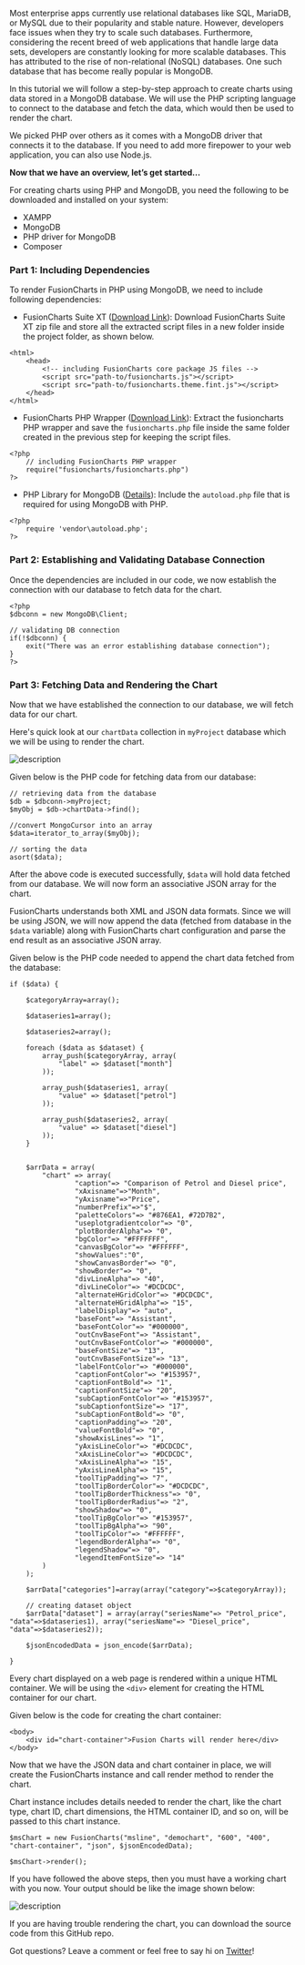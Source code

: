Most enterprise apps currently use relational databases like SQL, MariaDB, or MySQL due to their popularity and stable nature. However, developers face issues when they try to scale such databases. Furthermore, considering the recent breed of web applications that handle large data sets, developers are constantly looking for more scalable databases. This has attributed to the rise of non-relational (NoSQL) databases. One such database that has become really popular is MongoDB.

In this tutorial we will follow a step-by-step approach to create charts using data stored in a MongoDB database. We will use the PHP scripting language to connect to the database and fetch the data, which would then be used to render the chart. 

We picked PHP over others as it comes with a MongoDB driver that connects it to the database. If you need to add more firepower to your web application, you can also use Node.js.

**Now that we have an overview, let’s get started...**

For creating charts using PHP and MongoDB, you need the following to be downloaded and installed on your system:

* XAMPP
* MongoDB
* PHP driver for MongoDB
* Composer


 
### Part 1: Including Dependencies
To render FusionCharts in PHP using MongoDB, we need to include following dependencies:

* FusionCharts Suite XT ([Download Link](https://www.fusioncharts.com/download/)):  Download FusionCharts Suite XT zip file and store all the extracted script files in a new folder inside the project folder, as shown below.

```
<html>
	<head>
		<!-- including FusionCharts core package JS files -->
	    <script src="path-to/fusioncharts.js"></script>
	    <script src="path-to/fusioncharts.theme.fint.js"></script>
	</head>
</html>
```

* FusionCharts PHP Wrapper ([Download Link](https://www.fusioncharts.com/php-charts/)): Extract the fusioncharts PHP wrapper and save the `fusioncharts.php` file inside the same folder created in the previous step for keeping the script files.

```
<?php
	// including FusionCharts PHP wrapper
	require("fusioncharts/fusioncharts.php")
?>
```

* PHP Library for MongoDB ([Details](http://php.net/manual/en/mongodb.tutorial.library.php)): Include the `autoload.php` file that is required for using MongoDB with PHP.

```
<?php
	require 'vendor\autoload.php';
?>
```


### Part 2: Establishing and Validating Database Connection
Once the dependencies are included in our code, we now establish the connection with our database to fetch data for the chart.

```
<?php
$dbconn = new MongoDB\Client;

// validating DB connection
if(!$dbconn) {
	exit("There was an error establishing database connection");
}
?>
```


### Part 3: Fetching Data and Rendering the Chart
Now that we have established the connection to our database, we will fetch data for our chart.

Here's quick look at our `chartData` collection in `myProject` database which we will be using to render the chart.


![description](https://raw.githubusercontent.com/pluralsight/guides/master/images/92716e6f-b838-444e-8363-32853d1b5e5b.png)


Given below is the PHP code for fetching data from our database:

```
// retrieving data from the database
$db = $dbconn->myProject;
$myObj = $db->chartData->find();

//convert MongoCursor into an array
$data=iterator_to_array($myObj);

// sorting the data
asort($data);
```
After the above code is executed successfully, `$data` will hold data fetched from our database. We will now form an associative JSON array for the chart.

FusionCharts understands both XML and JSON data formats. Since we will be using JSON, we will now append the data (fetched from database in the `$data` variable) along with FusionCharts chart configuration and parse the end result as an associative JSON array.

Given below is the PHP code needed to append the chart data fetched from the database:

```
if ($data) {
	 
    $categoryArray=array();

    $dataseries1=array();

    $dataseries2=array();
                
    foreach ($data as $dataset) {
        array_push($categoryArray, array(
            "label" => $dataset["month"]
        ));
        
        array_push($dataseries1, array(
            "value" => $dataset["petrol"]
        ));
        
        array_push($dataseries2, array(
            "value" => $dataset["diesel"]
        ));
    }


    $arrData = array(
        "chart" => array(
                "caption"=> "Comparison of Petrol and Diesel price",
                "xAxisname"=>"Month",
                "yAxisname"=>"Price",
                "numberPrefix"=>"$",
                "paletteColors"=> "#876EA1, #72D7B2",
                "useplotgradientcolor"=> "0",
                "plotBorderAlpha"=> "0",
                "bgColor"=> "#FFFFFFF",
                "canvasBgColor"=> "#FFFFFF",
                "showValues":"0",
                "showCanvasBorder"=> "0",
                "showBorder"=> "0",
                "divLineAlpha"=> "40",
                "divLineColor"=> "#DCDCDC",
                "alternateHGridColor"=> "#DCDCDC",
                "alternateHGridAlpha"=> "15",
                "labelDisplay"=> "auto",
                "baseFont"=> "Assistant",
                "baseFontColor"=> "#000000",
                "outCnvBaseFont"=> "Assistant",
                "outCnvBaseFontColor"=> "#000000",
                "baseFontSize"=> "13",
                "outCnvBaseFontSize"=> "13",
                "labelFontColor"=> "#000000",
                "captionFontColor"=> "#153957",
                "captionFontBold"=> "1",
                "captionFontSize"=> "20",
                "subCaptionFontColor"=> "#153957",
                "subCaptionfontSize"=> "17",
                "subCaptionFontBold"=> "0",
                "captionPadding"=> "20",
                "valueFontBold"=> "0",
                "showAxisLines"=> "1",
                "yAxisLineColor"=> "#DCDCDC",
                "xAxisLineColor"=> "#DCDCDC",
                "xAxisLineAlpha"=> "15",
                "yAxisLineAlpha"=> "15",
                "toolTipPadding"=> "7",
                "toolTipBorderColor"=> "#DCDCDC",
                "toolTipBorderThickness"=> "0",
                "toolTipBorderRadius"=> "2",
                "showShadow"=> "0",
                "toolTipBgColor"=> "#153957",
                "toolTipBgAlpha"=> "90",
                "toolTipColor"=> "#FFFFFF",
                "legendBorderAlpha"=> "0",
                "legendShadow"=> "0",
                "legendItemFontSize"=> "14"
        )
    );
            
    $arrData["categories"]=array(array("category"=>$categoryArray));
            
    // creating dataset object
    $arrData["dataset"] = array(array("seriesName"=> "Petrol_price", "data"=>$dataseries1), array("seriesName"=> "Diesel_price",  "data"=>$dataseries2)); 

    $jsonEncodedData = json_encode($arrData);

}
```

Every chart displayed on a web page is rendered within a unique HTML container. We will be using the `<div>` element for creating the HTML container for our chart.

Given below is the code for creating the chart container:

```
<body>
	<div id="chart-container">Fusion Charts will render here</div>
</body>
```

Now that we have the JSON data and chart container in place, we will create the FusionCharts instance and call render method to render the chart.

Chart instance includes details needed to render the chart, like the chart type, chart ID, chart dimensions, the HTML container ID, and so on, will be passed to this chart instance.

```
$msChart = new FusionCharts("msline", "demochart", "600", "400", "chart-container", "json", $jsonEncodedData);

$msChart->render();
```

If you have followed the above steps, then you must have a working chart with you now. Your output should be like the image shown below:

![description](https://raw.githubusercontent.com/pluralsight/guides/master/images/5cf57250-ad8d-4076-8038-493e11ee5a2c.png)

If you are having trouble rendering the chart, you can download the source code from this GitHub repo.

Got questions? Leave a comment or feel free to say hi on [Twitter](https://twitter.com/sikrigagan)!




